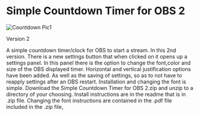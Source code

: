# Simple Countdown Timer for OBS 2

![Countdown Pic1](https://user-images.githubusercontent.com/104570886/173329365-6825d514-73f1-41a3-a6c4-53a874c7c006.jpg)


Version 2

A simple countdown timer/clock for OBS to start a stream.
In this 2nd version. There is a new settings button that when clicked on it opens up a settings panel.
In this panel there is the option to change the font,color and size of the OBS displayed timer.
Horizontal and vertical justification options have been added. As well as the saving of settings,
so as to not have to reapply settings after an OBS restart. Installation and changing the font is simple.
Download the Simple Countdown Timer for OBS 2.zip and unzip to a directory of your choosing.
Install instructions are in the readme that is in .zip file.
Changing the font instructions are contained in the .pdf file included in the .zip file,
